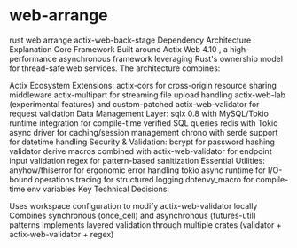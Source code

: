 # web-arrange
rust web arrange
actix-web-back-stage Dependency Architecture Explanation
​​Core Framework​​
Built around ​​Actix Web 4.10​​ , a high-performance asynchronous framework leveraging Rust's ownership model for thread-safe web services. The architecture combines:

​​Actix Ecosystem Extensions​​:
actix-cors for cross-origin resource sharing middleware
actix-multipart for streaming file upload handling
actix-web-lab (experimental features) and custom-patched actix-web-validator  for request validation
​​Data Management Layer​​:
sqlx 0.8 with MySQL/Tokio runtime integration  for compile-time verified SQL queries
redis with Tokio async driver for caching/session management
chrono with serde support for datetime handling
​​Security & Validation​​:
bcrypt for password hashing
validator derive macros combined with actix-web-validator  for endpoint input validation
regex for pattern-based sanitization
​​Essential Utilities​​:
anyhow/thiserror for ergonomic error handling
tokio async runtime for I/O-bound operations
tracing for structured logging
dotenvy_macro for compile-time env variables
​​Key Technical Decisions​​:

Uses workspace configuration to modify actix-web-validator locally 
Combines synchronous (once_cell) and asynchronous (futures-util) patterns
Implements layered validation through multiple crates (validator + actix-web-validator + regex)
